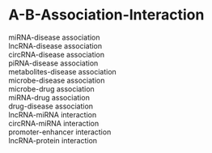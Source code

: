 # A-B-Association-Interaction
miRNA-disease association  
lncRNA-disease association  
circRNA-disease association  
piRNA-disease association  
metabolites-disease association  
microbe-disease association  
microbe-drug association  
miRNA-drug association  
drug-disease association  
lncRNA-miRNA interaction  
circRNA-miRNA interaction  
promoter-enhancer interaction  
lncRNA-protein interaction  

